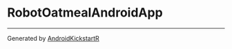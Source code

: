 # RobotOatmealAndroidApp #

----------
Generated by [AndroidKickstartR](http://www.androidkickstartr.com)